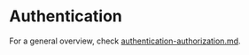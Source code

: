 # Authentication

For a general overview, check [authentication-authorization.md](../../getting-started/authentication-authorization.md "mention").
